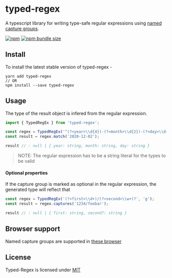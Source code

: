 # typed-regex
A typescript library for writing type-safe regular expressions using [named capture groups](https://github.com/tc39/proposal-regexp-named-groups).

[![npm](https://img.shields.io/npm/v/typed-regex)](https://www.npmjs.com/package/typed-regex)
[![npm bundle size](https://img.shields.io/bundlephobia/minzip/typed-regex)](https://www.npmjs.com/package/typed-regex)



## Install
To install the latest stable version of typed-regex -
```
yarn add typed-regex
// OR
npm install --save typed-regex
```


## Usage
The type of the result object is infered from the regular expression.

```ts
import { TypedRegEx } from 'typed-regex';

const regex = TypedRegEx('^(?<year>\\d{4})-(?<month>\\d{2})-(?<day>\\d{2})$', 'g');
const result = regex.match('2020-12-02');

result // : null | { year: string, month: string, day: string }
```

> NOTE: The regular expression has to be a string literal for the types to be valid


#### Optional properties
If the capture group is marked as optional in the regular expression, the generated type will reflect that

```ts
const regex = TypedRegEx('(?<first>\\d+)/(?<second>\\w+)?', 'g');
const result = regex.captures('1234/foobar');

result // : null | { first: string, second?: string }
```


## Browser support
Named capture groups are supported in [these browser](https://caniuse.com/mdn-javascript_builtins_regexp_named_capture_groups)



## License
Typed-Regex is licensed under [MIT](./LICENSE)


